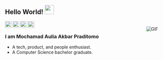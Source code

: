 ## Hello World! <img src="https://raw.githubusercontent.com/iampavangandhi/iampavangandhi/master/gifs/Hi.gif" width="30px"></h2>

<a href="https://twitter.com/mochauliakbar" target="_blank">
  <img align="left" alt="Praditomo's Twitter" width="22px" src="https://cdn.jsdelivr.net/npm/simple-icons@v3/icons/twitter.svg" />
</a>
<a href="https://www.linkedin.com/in/praditomo/" target="_blank">
  <img align="left" alt="Praditomo's Linkdein" width="22px" src="https://cdn.jsdelivr.net/npm/simple-icons@v3/icons/linkedin.svg" />
</a>
<a href="https://github.com/mochaul" target="_blank" target="_blank">
  <img align="left" alt="Praditomo's Github" width="22px" src="https://cdn.jsdelivr.net/npm/simple-icons@v3/icons/github.svg" />
</a>
<a href="https://t.me/mochauliakbar" target="_blank">
  <img align="left" alt="praditomo's Telegram" width="22px" src="https://cdn.jsdelivr.net/npm/simple-icons@v3/icons/telegram.svg" />
</a>
<br />
<img align="right" alt="GIF" src="https://media.giphy.com/media/GcSqyYa2aF8dy/giphy.gif" />

### I am Mochamad Aulia Akbar Praditomo
- A tech, product, and people enthusiast.
- A Computer Science bachelor graduate. 
